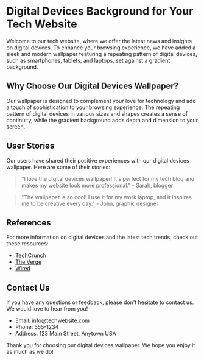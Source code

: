 <!--font:Cinzel Decorative-->

# Digital Devices Background for Your Tech Website

Welcome to our tech website, where we offer the latest news and insights on digital devices. To enhance your browsing experience, we have added a sleek and modern wallpaper featuring a repeating pattern of digital devices, such as smartphones, tablets, and laptops, set against a gradient background.

## Why Choose Our Digital Devices Wallpaper?

Our wallpaper is designed to complement your love for technology and add a touch of sophistication to your browsing experience. The repeating pattern of digital devices in various sizes and shapes creates a sense of continuity, while the gradient background adds depth and dimension to your screen.

## User Stories

Our users have shared their positive experiences with our digital devices wallpaper. Here are some of their stories:

> "I love the digital devices wallpaper! It's perfect for my tech blog and makes my website look more professional." - Sarah, blogger

> "The wallpaper is so cool! I use it for my work laptop, and it inspires me to be creative every day." - John, graphic designer

## References

For more information on digital devices and the latest tech trends, check out these resources:

- [TechCrunch](#)
- [The Verge](#)
- [Wired](#)

## Contact Us

If you have any questions or feedback, please don't hesitate to contact us. We would love to hear from you!

- Email: [info@techwebsite.com](mailto:info@techwebsite.com)
- Phone: 555-1234
- Address: 123 Main Street, Anytown USA

Thank you for choosing our digital devices wallpaper. We hope you enjoy it as much as we do!

<!--

Write me content for website with wallpaper which alt text is:

"A wallpaper featuring a repeating pattern of sleek and modern digital devices, such as smartphones, tablets, and laptops, set against a gradient background."

The name/title of the page should not be 1:1 copy of the alt text but rather a real content of the website which is using this wallpaper.

- Use markdown format 
- Start with heading
- Heading should be short and concise
- The content should look like a real website 
- The website should not be about the wallpaper, wallpaper is just a related background
- Heading should be contain work "wallpaper" or "background"
- Include real sections like references, contact, user stories, etc. use things relevant to the page purpose.
- Feel free to use structure like headings, bullets, numbering, blockquotes, paragraphs, horizontal lines, etc.
- You can use formatting like bold or _italic_
- You can include UTF-8 emojis
- Links should be only #hash anchors (and you can refer to the document itself)
- Do not include images


---


# Digital Devices Background for Your Tech Website

Welcome to our tech website, where we offer the latest news and insights on digital devices. To enhance your browsing experience, we have added a sleek and modern wallpaper featuring a repeating pattern of digital devices, such as smartphones, tablets, and laptops, set against a gradient background.

## Why Choose Our Digital Devices Wallpaper?

Our wallpaper is designed to complement your love for technology and add a touch of sophistication to your browsing experience. The repeating pattern of digital devices in various sizes and shapes creates a sense of continuity, while the gradient background adds depth and dimension to your screen.

## User Stories

Our users have shared their positive experiences with our digital devices wallpaper. Here are some of their stories:

> "I love the digital devices wallpaper! It's perfect for my tech blog and makes my website look more professional." - Sarah, blogger

> "The wallpaper is so cool! I use it for my work laptop, and it inspires me to be creative every day." - John, graphic designer

## References

For more information on digital devices and the latest tech trends, check out these resources:

- [TechCrunch](#)
- [The Verge](#)
- [Wired](#)

## Contact Us

If you have any questions or feedback, please don't hesitate to contact us. We would love to hear from you!

- Email: [info@techwebsite.com](mailto:info@techwebsite.com)
- Phone: 555-1234
- Address: 123 Main Street, Anytown USA

Thank you for choosing our digital devices wallpaper. We hope you enjoy it as much as we do!

-->
